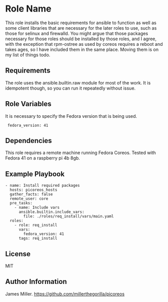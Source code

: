 Role Name
=========

This role installs the basic requirements for ansible to function as well as some client libraries that are necessary for the later roles to use, such as those for selinux and firewalld.  You might argue that those packages necessary for those roles should be installed by those roles, and I agree, with the exception that rpm-ostree as used by coreos requires a reboot and takes ages, so I have included them in the same place.
Moving them is on my list of things todo.

Requirements
------------

The role uses the ansible.builtin.raw module for most of the work.  It is idempotent though, so you can run it repeatedly without issue.

Role Variables
--------------

It is necessary to specify the Fedora version that is being used.
```
 fedora_version: 41
```

Dependencies
------------

This role requires a remote machine running Fedora Coreos.  Tested with Fedora 41 on a raspberry pi 4b 8gb.

Example Playbook
----------------
```
- name: Install required packages
  hosts: picoreos_hosts
  gather_facts: false
  remote_user: core
  pre_tasks:
    - name: Include vars
      ansible.builtin.include_vars:
        file: ./roles/req_install/vars/main.yaml
  roles:
    - role: req_install
      vars:
        fedora_version: 41
      tags: req_install
```
License
-------

MIT

Author Information
------------------

James Miller.  https://github.com/millerthegorilla/picoreos
